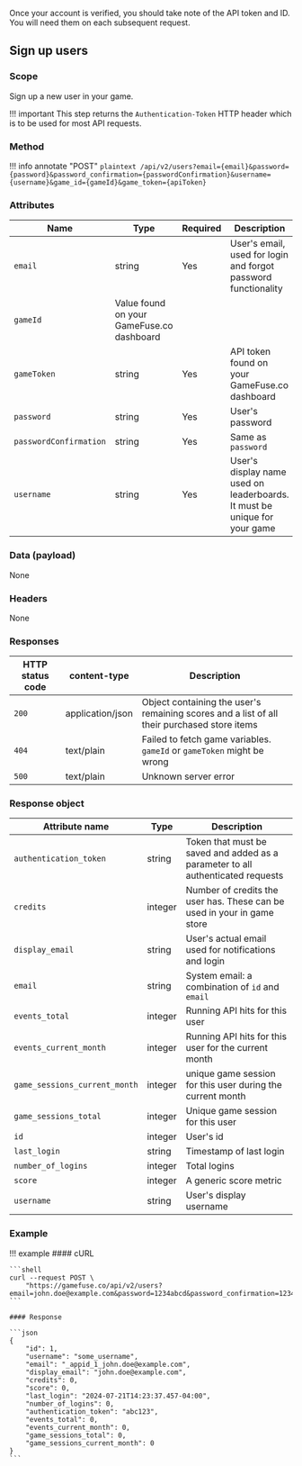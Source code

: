 Once your account is verified, you should take note of the API token and ID.
You will need them on each subsequent request.

## Sign up users

### Scope

Sign up a new user in your game.

!!! important
    This step returns the `Authentication-Token` HTTP header which is to be
    used for most API requests.

### Method

!!! info annotate "POST"
    ```plaintext
    /api/v2/users?email={email}&password={password}&password_confirmation={passwordConfirmation}&username={username}&game_id={gameId}&game_token={apiToken}
    ```

### Attributes

| Name             | Type          | Required | Description |
|------------------|---------------|----------|-------------|
| `email`          | string        | Yes      | User's email, used for login and forgot password functionality |
| `gameId` | Value found on your GameFuse.co dashboard |
| `gameToken`      | string        | Yes      | API token found on your GameFuse.co dashboard |
| `password`       | string        | Yes      | User's password |
| `passwordConfirmation`   | string        | Yes      | Same as `password` |
| `username` | string | Yes | User's display name used on leaderboards. It must be unique for your game |

### Data (payload)

None

### Headers

None

### Responses

| HTTP status code | content-type | Description |
|------------------|--------------|-------------|
| `200`              | application/json         | Object containing the user's remaining scores and a list of all their purchased store items |
| `404`              | text/plain | Failed to fetch game variables. `gameId` or `gameToken` might be wrong |
| `500`              | text/plain | Unknown server error |

### Response object

| Attribute name                    | Type | Description |
|-----------------------------------|------|-------------|
| `authentication_token`            | string | Token that must be saved and added as a parameter to all authenticated requests |
| `credits`                         | integer | Number of credits the user has. These can be used in your in game store |
| `display_email`                   | string  | User's actual email used for notifications and login |
| `email`                           | string  | System email: a combination of `id` and `email` |
| `events_total`                    | integer | Running API hits for this user |
| `events_current_month`            | integer | Running API hits for this user for the current month |
| `game_sessions_current_month`     | integer | unique game session for this user during the current month |
| `game_sessions_total`             | integer | Unique game session for this user |
| `id`                              | integer | User's id   |
| `last_login`                      | string | Timestamp of last login |
| `number_of_logins`                | integer | Total logins |
| `score`                           | integer | A generic score metric |
| `username`                        | string  | User's display username |

### Example

!!! example
    #### cURL

    ```shell
    curl --request POST \
        "https://gamefuse.co/api/v2/users?email=john.doe@example.com&password=1234abcd&password_confirmation=1234abcd&username=johndoe&game_id=1&game_token=abc123"
    ```

    #### Response

    ```json
    {
        "id": 1,
        "username": "some_username",
        "email": "_appid_1_john.doe@example.com",
        "display_email": "john.doe@example.com",
        "credits": 0,
        "score": 0,
        "last_login": "2024-07-21T14:23:37.457-04:00",
        "number_of_logins": 0,
        "authentication_token": "abc123",
        "events_total": 0,
        "events_current_month": 0,
        "game_sessions_total": 0,
        "game_sessions_current_month": 0
    }
    ```
